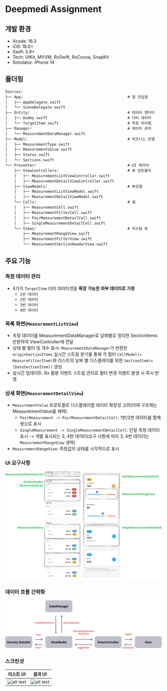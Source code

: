 # Deepmedi Assignment

## 개발 환경
- Xcode: 16.3
- iOS: 18.0+
- Swift: 5.9+
- Tech: UIKit, MVVM, RxSwift, RxCocoa, SnapKit
- Simulator: iPhone 14

## 폴더링
```swift
Sources/
├── App/                                               # 앱 진입점
│   ├── AppDelegate.swift
│   └── SceneDelegate.swift
├── Entity/                                            # 데이터 엔티티
│   ├── Dummy.swift                                    # 더미 데이터
│   └── TargetItem.swift                               # 측정 아이템
├── Manager/                                           # 데이터 관리
│   └── MeasurementDataManager.swift
├── Model/                                             # 비즈니스 모델
│   ├── MeasurementType.swift
│   ├── MeasurementValue.swift
│   ├── Status.swift
│   └── Sections.swift
└── Presenter/                                         # UI 레이어
    ├── ViewControllers/                               # 뷰 컨트롤러
    │   ├── MeasurementListViewController.swift
    │   ├── MeasurementDetailViewController.swift
    ├── ViewModels/                                    # 뷰모델
    │   ├── MeasurementListViewModel.swift
    │   ├── MeasurementDetailViewModel.swift
    └── Cells/                                         # 셀
    │   ├── MeasurementCell.swift
    │   ├── MeasurementFilterCell.swift
    │   ├── PairMeasurementDetailCell.swift
    │   ├── SingleMeasurementDetailCell.swift
    └── Views/                                         # 커스텀 뷰
        ├── MeasurementRangeView.swift
        ├── MeasurementFilterView.swift
        └── MeasurementSectionHeaderView.swift
```

##  주요 기능
###  측정 데이터 관리
- 4가지 `TargetItem` 더미 데이터셋을 **확장 가능한 외부 데이터로 가정**
  - `1번 데이터`
  - `2번 데이터`
  - `3번 데이터`
  - `4번 데이터`

### 목록 화면(`MeasurementListView`)
- 측정 데이터를 MeasurementDataManager로 날짜별로 정리한 SectionItems 반환하여 ViewController에 전달
- 상태 별 필터 및 개수 표시: `MeasurementDataManager`가 반환한 `originSectionItems` 실시간 스트림 분기를 통해 각 필터 `CellModel(= MeasureFilterItem)`와 리스트의 날짜 별 디스플레이를 위한 `SectionItem(= [DateSectionItem])` 생성
- 실시간 업데이트: Rx 활용 이벤트 스트림 관리로 필터 변경 이벤트 발생 시 즉시 반영
  

### 상세 화면(`MeasurementDetailView`)
- `MeasurementValue` 프로토콜로 디스플레이할 데이터 확장성 고려(아래 구조체는 MeasurementValue를 채택)
  - `PairMeasurement -> PairMeasurementDetailCell`: 1번/2번 데이터를 함께 쌍으로 표시
  - `SingleMeasurement -> SingleMeasurementDetailCell`: 단일 측정 데이터 표시 -> 개별 표시되는 3, 4번 데이터(요구 사항에 따라 3, 4번 데이터는 `MeasurementRangeView` 생략)
- `MeasurementRangeView`: 측정값의 상태를 시각적으로 표시

### UI 요구사항
![alt text](gifs/image.png)

### 데이터 흐름 간략화
![alt text](gifs/image-2.png)

### 스크린샷

| 리스트 UI | 결과 UI | 
| :---------: | :-----------: |
| ![alt text](gifs/11.gif) | ![alt text](gifs/222.gif) |